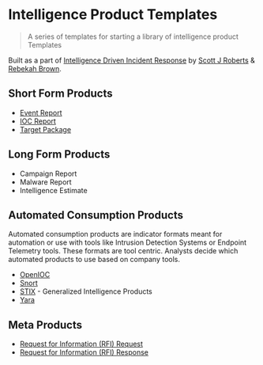 # Intelligence Product Templates

> A series of templates for starting a library of intelligence product Templates

Built as a part of [Intelligence Driven Incident Response](http://shop.oreilly.com/product/0636920043614.do) by [Scott J Roberts](https://twitter.com/sroberts) & [Rebekah Brown](https://twitter.com/pdxbek).

## Short Form Products

- [Event Report](/short_form/event_summary.md)
- [IOC Report](/short_form/ioc_report.md)
- [Target Package](/short_form/target_package.md)

## Long Form Products

- Campaign Report
- Malware Report
- Intelligence Estimate

## Automated Consumption Products

Automated consumption products are indicator formats meant for automation or use with tools like Intrusion Detection Systems or Endpoint Telemetry tools. These formats are tool centric. Analysts decide which automated products to use based on company tools.

- [OpenIOC](http://www.openioc.org/)
- [Snort](https://www.snort.org/downloads)
- [STIX](https://stixproject.github.io/) - Generalized Intelligence Products
- [Yara](https://virustotal.github.io/yara/)

## Meta Products

- [Request for Information (RFI) Request](/meta/rfi_request.md)
- [Request for Information (RFI) Response](/meta/rfi_response.md)
